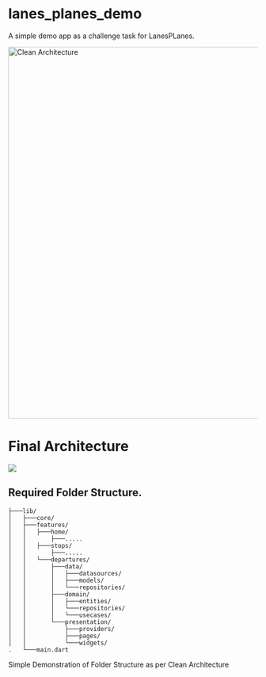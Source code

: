 # lanes_planes_demo

A simple demo app as a challenge task for LanesPLanes.

<img src="https://i1.wp.com/resocoder.com/wp-content/uploads/2019/08/CleanArchitecture.jpg" alt="Clean Architecture" width="750"/>

# Final Architecture

<img src="https://i1.wp.com/resocoder.com/wp-content/uploads/2019/08/Clean-Architecture-Flutter-Diagram.png">

## Required Folder Structure.
```
├───lib/
│   ├───core/
│   ├───features/
│   │   ├───home/
│   │       ├───.....
│   │   ├───stops/
│   │       ├───.....
│   │   └───departures/
│   │       ├───data/
│   │       │   ├───datasources/
│   │       │   ├───models/
│   │       │   └───repositories/
│   │       ├───domain/
│   │       │   ├───entities/
│   │       │   └───repositories/
│   │       │   └───usecases/
│   │       └───presentation/
│   │           ├───providers/
│   │           ├───pages/
│   │           └───widgets/
.   └───main.dart
```

Simple Demonstration of Folder Structure as per Clean Architecture
